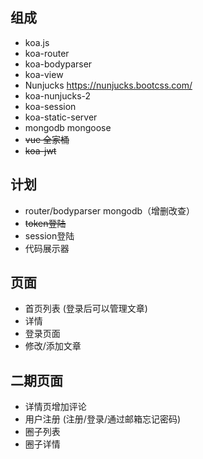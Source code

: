## 组成
- koa.js
- koa-router
- koa-bodyparser
- koa-view
- Nunjucks https://nunjucks.bootcss.com/
- koa-nunjucks-2
- koa-session
- koa-static-server
- mongodb mongoose
- ~~vue 全家桶~~
- ~~koa-jwt~~


## 计划
- router/bodyparser  mongodb（增删改查）
- ~~token登陆~~
- session登陆
- 代码展示器
  
## 页面
- 首页列表  (登录后可以管理文章)
- 详情
- 登录页面
- 修改/添加文章

## 二期页面
- 详情页增加评论
- 用户注册 (注册/登录/通过邮箱忘记密码)
- 圈子列表
- 圈子详情